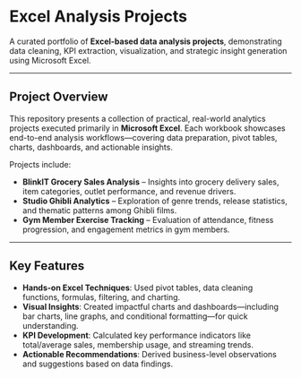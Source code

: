 #  Excel Analysis Projects

A curated portfolio of **Excel-based data analysis projects**, demonstrating data cleaning, KPI extraction, visualization, and strategic insight generation using Microsoft Excel.

---

##  Project Overview

This repository presents a collection of practical, real-world analytics projects executed primarily in **Microsoft Excel**. Each workbook showcases end-to-end analysis workflows—covering data preparation, pivot tables, charts, dashboards, and actionable insights.

Projects include:

- **BlinkIT Grocery Sales Analysis** – Insights into grocery delivery sales, item categories, outlet performance, and revenue drivers.
- **Studio Ghibli Analytics** – Exploration of genre trends, release statistics, and thematic patterns among Ghibli films.
- **Gym Member Exercise Tracking** – Evaluation of attendance, fitness progression, and engagement metrics in gym members.

---

##  Key Features

- **Hands-on Excel Techniques**: Used pivot tables, data cleaning functions, formulas, filtering, and charting.
- **Visual Insights**: Created impactful charts and dashboards—including bar charts, line graphs, and conditional formatting—for quick understanding.
- **KPI Development**: Calculated key performance indicators like total/average sales, membership usage, and streaming trends.
- **Actionable Recommendations**: Derived business-level observations and suggestions based on data findings.



